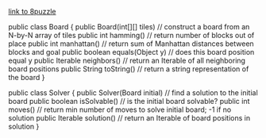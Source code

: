 [link to 8puzzle]("https://www.cs.princeton.edu/courses/archive/spr10/cos226/assignments/8puzzle.html")

public class Board {
   public Board(int[][] tiles)        // construct a board from an N-by-N array of tiles
   public int hamming()               // return number of blocks out of place
   public int manhattan()             // return sum of Manhattan distances between blocks and goal
   public boolean equals(Object y)    // does this board position equal y
   public Iterable<Board> neighbors() // return an Iterable of all neighboring board positions
   public String toString()           // return a string representation of the board
}


public class Solver {
   public Solver(Board initial)        // find a solution to the initial board
   public boolean isSolvable()         // is the initial board solvable?
   public int moves()                  // return min number of moves to solve initial board; -1 if no solution
   public Iterable<Board> solution()   // return an Iterable of board positions in solution
}